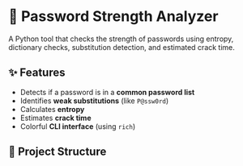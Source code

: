 # 🔐 Password Strength Analyzer

A Python tool that checks the strength of passwords using entropy, dictionary checks, substitution detection, and estimated crack time.

## ✨ Features
- Detects if a password is in a **common password list**
- Identifies **weak substitutions** (like `P@ssw0rd`)
- Calculates **entropy**
- Estimates **crack time**
- Colorful **CLI interface** (using `rich`)

## 📂 Project Structure
